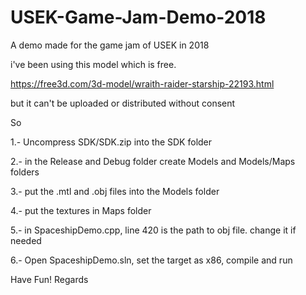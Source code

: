 # USEK-Game-Jam-Demo-2018 
A demo made for the game jam of USEK in 2018

i've been using this model which is free.

https://free3d.com/3d-model/wraith-raider-starship-22193.html

but it can't be uploaded or distributed without consent

So

1.- Uncompress SDK/SDK.zip into the SDK folder

2.- in the Release and Debug folder create Models and Models/Maps folders

3.- put the .mtl and .obj files into the Models folder

4.- put the textures in Maps folder

5.- in SpaceshipDemo.cpp, line 420 is the path to obj file. change it if needed

6.- Open SpaceshipDemo.sln, set the target as x86, compile and run

Have Fun! Regards
